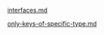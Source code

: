 [interfaces.md](https://raw.githubusercontent.com/rx-angular/rx-angular/master/libs/state/docs/api/operators/interfaces.md ':include')

[only-keys-of-specific-type.md](https://raw.githubusercontent.com/rx-angular/rx-angular/master/libs/state/docs/api/transformation-helpers/interfaces/only-keys-of-specific-type.md ':include')
